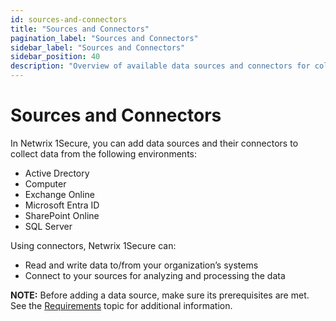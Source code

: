 ```yaml
---
id: sources-and-connectors
title: "Sources and Connectors"
pagination_label: "Sources and Connectors"
sidebar_label: "Sources and Connectors"
sidebar_position: 40
description: "Overview of available data sources and connectors for collecting data from various environments."
---
```


# Sources and Connectors

In Netwrix 1Secure, you can add data sources and their connectors to collect data from the following
environments:

- Active Drectory
- Computer
- Exchange Online
- Microsoft Entra ID
- SharePoint Online
- SQL Server

Using connectors, Netwrix 1Secure can:

- Read and write data to/from your organization’s systems
- Connect to your sources for analyzing and processing the data

**NOTE:** Before adding a data source, make sure its prerequisites are met. See the
[Requirements](/docs/1secure/requirements.md#prerequisites-for-data-sources) topic for
additional information.
